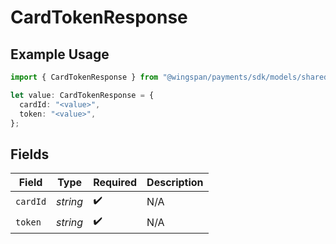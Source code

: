 # CardTokenResponse

## Example Usage

```typescript
import { CardTokenResponse } from "@wingspan/payments/sdk/models/shared";

let value: CardTokenResponse = {
  cardId: "<value>",
  token: "<value>",
};
```

## Fields

| Field              | Type               | Required           | Description        |
| ------------------ | ------------------ | ------------------ | ------------------ |
| `cardId`           | *string*           | :heavy_check_mark: | N/A                |
| `token`            | *string*           | :heavy_check_mark: | N/A                |
